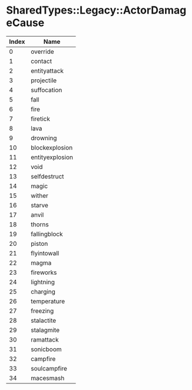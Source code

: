 # SharedTypes::Legacy::ActorDamageCause

Index | Name
--- | ---
0 | override
1 | contact
2 | entityattack
3 | projectile
4 | suffocation
5 | fall
6 | fire
7 | firetick
8 | lava
9 | drowning
10 | blockexplosion
11 | entityexplosion
12 | void
13 | selfdestruct
14 | magic
15 | wither
16 | starve
17 | anvil
18 | thorns
19 | fallingblock
20 | piston
21 | flyintowall
22 | magma
23 | fireworks
24 | lightning
25 | charging
26 | temperature
27 | freezing
28 | stalactite
29 | stalagmite
30 | ramattack
31 | sonicboom
32 | campfire
33 | soulcampfire
34 | macesmash